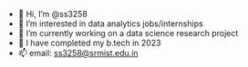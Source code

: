 - 👋 Hi, I’m @ss3258
- 👀 I’m interested in data analytics jobs/internships
- 🌱 I’m currently working on a data science research project
- 💞️ I have completed my b.tech in 2023
- 📫 email: ss3258@srmist.edu.in
  
  

<!---
ss3258/ss3258 is a ✨ special ✨ repository because its `README.md` (this file) appears on your GitHub profile.
You can click the Preview link to take a look at your changes.
--->
